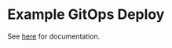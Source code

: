 # Example GitOps Deploy

See [here](https://github.com/ansnoussi/devops-project-3) for documentation.
